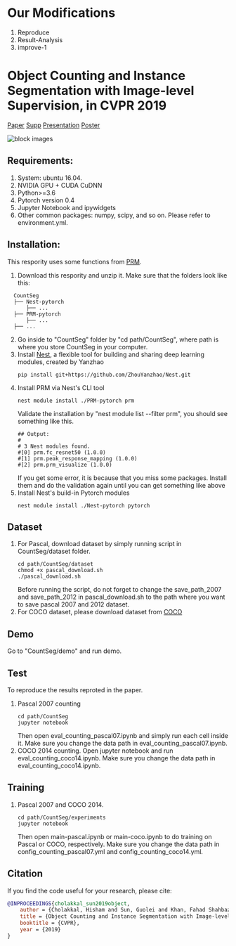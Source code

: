 # Our Modifications
1. Reproduce
2. Result-Analysis
3. improve-1

# Object Counting and Instance Segmentation with Image-level Supervision, in CVPR 2019

[Paper](https://arxiv.org/abs/1903.02494) [Supp]() [Presentation]() [Poster]()

![block images](https://github.com/GuoleiSun/CountSeg/blob/master/demo/images/block.png)


## Requirements:
1. System: ubuntu 16.04. 
2. NVIDIA GPU + CUDA CuDNN
3. Python>=3.6
4. Pytorch version 0.4 
5. Jupyter Notebook and ipywidgets 
6. Other common packages: numpy, scipy, and so on. Please refer to environment.yml.

## Installation:
This respority uses some functions from [PRM](https://github.com/ZhouYanzhao/PRM).
1. Download this respority and unzip it. Make sure that the folders look like this:
```
  CountSeg
  ├── Nest-pytorch
      ├── ...
  ├── PRM-pytorch
      ├── ...
  ├── ...
```
2. Go inside to "CountSeg" folder by "cd path/CountSeg", where path is where you store CountSeg in your computer.
3. Install [Nest](https://github.com/ZhouYanzhao/Nest), a flexible tool for building and sharing deep learning modules, created by Yanzhao
   ```
   pip install git+https://github.com/ZhouYanzhao/Nest.git
   ```
4. Install PRM via Nest's CLI tool
   ```
   nest module install ./PRM-pytorch prm
   ```
   Validate the installation by "nest module list --filter prm", you should see something like this.
   ```
   ## Output:
   #
   # 3 Nest modules found.
   #[0] prm.fc_resnet50 (1.0.0)
   #[1] prm.peak_response_mapping (1.0.0)
   #[2] prm.prm_visualize (1.0.0)
   ```
   If you get some error, it is because that you miss some packages. Install them and do the validation again until you can get something like above
4. Install Nest's build-in Pytorch modules
   ```
   nest module install ./Nest-pytorch pytorch
   ```
   
## Dataset
1. For Pascal, download dataset by simply running script in CountSeg/dataset folder. 
   ```
   cd path/CountSeg/dataset
   chmod +x pascal_download.sh
   ./pascal_download.sh
   ```
   Before running the script, do not forget to change the save_path_2007 and save_path_2012 in pascal_download.sh to the path where you want to save pascal 2007 and 2012 dataset.
2. For COCO dataset, please download dataset from [COCO](http://cocodataset.org/#download)

## Demo 
Go to "CountSeg/demo" and run demo.

## Test
To reproduce the results reproted in the paper.
1. Pascal 2007 counting
   ```
   cd path/CountSeg
   jupyter notebook
   ```
   Then open eval_counting_pascal07.ipynb and simply run each cell inside it. Make sure you change the data path in eval_counting_pascal07.ipynb.
2. COCO 2014 counting. Open jupyter notebook and run eval_counting_coco14.ipynb. Make sure you change the data path in eval_counting_coco14.ipynb.

## Training
1. Pascal 2007 and COCO 2014.
   ```
   cd path/CountSeg/experiments
   jupyter notebook
   ```
   Then open main-pascal.ipynb or main-coco.ipynb to do training on Pascal or COCO, respectively. Make sure you change the data path in config_counting_pascal07.yml and config_counting_coco14.yml.
   
## Citation 
If you find the code useful for your research, please cite:
```bibtex
@INPROCEEDINGS{cholakkal_sun2019object,
    author = {Cholakkal, Hisham and Sun, Guolei and Khan, Fahad Shahbaz and Shao, Ling},
    title = {Object Counting and Instance Segmentation with Image-level Supervision},
    booktitle = {CVPR},
    year = {2019}
}
```

